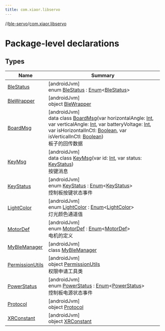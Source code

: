 ```yaml
---
title: com.xiaor.libservo
---
```

//[ble-servo](../../index.html)/[com.xiaor.libservo](index.html)



# Package-level declarations



## Types


| Name | Summary |
|---|---|
| [BleStatus](-ble-status/index.html) | [androidJvm]<br>enum [BleStatus](-ble-status/index.html) : [Enum](https://kotlinlang.org/api/latest/jvm/stdlib/kotlin/-enum/index.html)&lt;[BleStatus](-ble-status/index.html)&gt; |
| [BleWrapper](-ble-wrapper/index.html) | [androidJvm]<br>object [BleWrapper](-ble-wrapper/index.html) |
| [BoardMsg](-board-msg/index.html) | [androidJvm]<br>data class [BoardMsg](-board-msg/index.html)(var horizontalAngle: [Int](https://kotlinlang.org/api/latest/jvm/stdlib/kotlin/-int/index.html), var verticalAngle: [Int](https://kotlinlang.org/api/latest/jvm/stdlib/kotlin/-int/index.html), var batteryVoltage: [Int](https://kotlinlang.org/api/latest/jvm/stdlib/kotlin/-int/index.html), var isHorizontalInCtl: [Boolean](https://kotlinlang.org/api/latest/jvm/stdlib/kotlin/-boolean/index.html), var isVerticalInCtl: [Boolean](https://kotlinlang.org/api/latest/jvm/stdlib/kotlin/-boolean/index.html))<br>板子的回传数据 |
| [KeyMsg](-key-msg/index.html) | [androidJvm]<br>data class [KeyMsg](-key-msg/index.html)(var id: [Int](https://kotlinlang.org/api/latest/jvm/stdlib/kotlin/-int/index.html), var status: [KeyStatus](-key-status/index.html))<br>按键消息 |
| [KeyStatus](-key-status/index.html) | [androidJvm]<br>enum [KeyStatus](-key-status/index.html) : [Enum](https://kotlinlang.org/api/latest/jvm/stdlib/kotlin/-enum/index.html)&lt;[KeyStatus](-key-status/index.html)&gt; <br>控制板按键状态事件 |
| [LightColor](-light-color/index.html) | [androidJvm]<br>enum [LightColor](-light-color/index.html) : [Enum](https://kotlinlang.org/api/latest/jvm/stdlib/kotlin/-enum/index.html)&lt;[LightColor](-light-color/index.html)&gt; <br>灯光颜色通道值 |
| [MotorDef](-motor-def/index.html) | [androidJvm]<br>enum [MotorDef](-motor-def/index.html) : [Enum](https://kotlinlang.org/api/latest/jvm/stdlib/kotlin/-enum/index.html)&lt;[MotorDef](-motor-def/index.html)&gt; <br>电机的定义 |
| [MyBleManager](-my-ble-manager/index.html) | [androidJvm]<br>class [MyBleManager](-my-ble-manager/index.html) |
| [PermissionUtils](-permission-utils/index.html) | [androidJvm]<br>object [PermissionUtils](-permission-utils/index.html)<br>权限申请工具类 |
| [PowerStatus](-power-status/index.html) | [androidJvm]<br>enum [PowerStatus](-power-status/index.html) : [Enum](https://kotlinlang.org/api/latest/jvm/stdlib/kotlin/-enum/index.html)&lt;[PowerStatus](-power-status/index.html)&gt; <br>控制板电源状态事件 |
| [Protocol](-protocol/index.html) | [androidJvm]<br>object [Protocol](-protocol/index.html) |
| [XRConstant](-x-r-constant/index.html) | [androidJvm]<br>object [XRConstant](-x-r-constant/index.html) |

